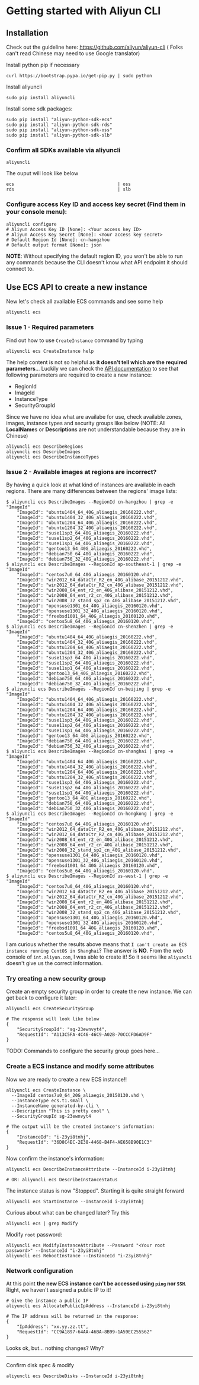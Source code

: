 # Getting started with Aliyun CLI

## Installation
Check out the guideline here: https://github.com/aliyun/aliyun-cli ( Folks can't read Chinese may need to use Google translator)

Install python pip if necessary
```
curl https://bootstrap.pypa.io/get-pip.py | sudo python
```

Install aliyuncli
```
sudo pip install aliyuncli
```

Install some sdk packages:
```
sudo pip install "aliyun-python-sdk-ecs"
sudo pip install "aliyun-python-sdk-rds"
sudo pip install "aliyun-python-sdk-oss"
sudo pip install "aliyun-python-sdk-slb"
```

### Confirm all SDKs available via aliyuncli
```
aliyuncli
```

The ouput will look like below
```
ecs                                       | oss
rds                                       | slb
```

### Configure access Key ID and access key secret (Find them in your console menu):

```
aliyuncli configure
# Aliyun Access Key ID [None]: <Your access key ID>
# Aliyun Access Key Secret [None]: <Your access key secret>
# Default Region Id [None]: cn-hangzhou
# Default output format [None]: json
```
**NOTE**: Without specifying the default region ID, you won't be able to run any commands because the CLI doesn't know what API endpoint it should connect to.

## Use ECS API to create a new instance

New let's check all available ECS commands and see some help
```
aliyuncli ecs
```

### Issue 1 - Required parameters

Find out how to use `CreateInstance` command by typing
```
aliyuncli ecs CreateInstance help
```

The help content is not so helpful as **it doesn't tell which are the required parameters**...
Luckily we can check the [API documentation](https://intl.aliyun.com/docs#/pub/ecs_en_us/open-api/instance&createinstance) to see that following parameters are required to create a new instance:
- RegionId
- ImageId
- InstanceType
- SecurityGroupId

Since we have no idea what are availabe for use, check available zones, images, instance types and security groups like below (NOTE: All **LocalName**s or **Description**s are not understandable because they are in Chinese)
```
aliyuncli ecs DescribeRegions
aliyuncli ecs DescribeImages
aliyuncli ecs DescribeInstanceTypes
```

### Issue 2 - Available images at regions are incorrect?

By having a quick look at what kind of instances are available in each regions. There are many differences between the regions' image lists:

```
$ aliyuncli ecs DescribeImages --RegionId cn-hangzhou | grep -e "ImageId"
    "ImageId": "ubuntu1404_64_40G_aliaegis_20160222.vhd", 
    "ImageId": "ubuntu1404_32_40G_aliaegis_20160222.vhd", 
    "ImageId": "ubuntu1204_64_40G_aliaegis_20160222.vhd", 
    "ImageId": "ubuntu1204_32_40G_aliaegis_20160222.vhd", 
    "ImageId": "suse11sp3_64_40G_aliaegis_20160222.vhd", 
    "ImageId": "suse11sp2_64_40G_aliaegis_20160222.vhd", 
    "ImageId": "suse11sp1_64_40G_aliaegis_20160222.vhd", 
    "ImageId": "gentoo13_64_40G_aliaegis_20160222.vhd", 
    "ImageId": "debian750_64_40G_aliaegis_20160222.vhd", 
    "ImageId": "debian750_32_40G_aliaegis_20160222.vhd", 
$ aliyuncli ecs DescribeImages --RegionId ap-southeast-1 | grep -e "ImageId"
    "ImageId": "centos7u0_64_40G_aliaegis_20160120.vhd", 
    "ImageId": "win2012_64_dataCtr_R2_en_40G_alibase_20151212.vhd", 
    "ImageId": "win2012_64_dataCtr_R2_cn_40G_alibase_20151212.vhd", 
    "ImageId": "win2008_64_ent_r2_en_40G_alibase_20151212.vhd", 
    "ImageId": "win2008_64_ent_r2_cn_40G_alibase_20151212.vhd", 
    "ImageId": "win2008_32_stand_sp2_cn_40G_alibase_20151212.vhd", 
    "ImageId": "opensuse1301_64_40G_aliaegis_20160120.vhd", 
    "ImageId": "opensuse1301_32_40G_aliaegis_20160120.vhd", 
    "ImageId": "freebsd1001_64_40G_aliaegis_20160120.vhd", 
    "ImageId": "centos5u8_64_40G_aliaegis_20160120.vhd", 
$ aliyuncli ecs DescribeImages --RegionId cn-shenzhen | grep -e "ImageId"
    "ImageId": "ubuntu1404_64_40G_aliaegis_20160222.vhd", 
    "ImageId": "ubuntu1404_32_40G_aliaegis_20160222.vhd", 
    "ImageId": "ubuntu1204_64_40G_aliaegis_20160222.vhd", 
    "ImageId": "ubuntu1204_32_40G_aliaegis_20160222.vhd", 
    "ImageId": "suse11sp3_64_40G_aliaegis_20160222.vhd", 
    "ImageId": "suse11sp2_64_40G_aliaegis_20160222.vhd", 
    "ImageId": "suse11sp1_64_40G_aliaegis_20160222.vhd", 
    "ImageId": "gentoo13_64_40G_aliaegis_20160222.vhd", 
    "ImageId": "debian750_64_40G_aliaegis_20160222.vhd", 
    "ImageId": "debian750_32_40G_aliaegis_20160222.vhd", 
$ aliyuncli ecs DescribeImages --RegionId cn-beijing | grep -e "ImageId"
    "ImageId": "ubuntu1404_64_40G_aliaegis_20160222.vhd", 
    "ImageId": "ubuntu1404_32_40G_aliaegis_20160222.vhd", 
    "ImageId": "ubuntu1204_64_40G_aliaegis_20160222.vhd", 
    "ImageId": "ubuntu1204_32_40G_aliaegis_20160222.vhd", 
    "ImageId": "suse11sp3_64_40G_aliaegis_20160222.vhd", 
    "ImageId": "suse11sp2_64_40G_aliaegis_20160222.vhd", 
    "ImageId": "suse11sp1_64_40G_aliaegis_20160222.vhd", 
    "ImageId": "gentoo13_64_40G_aliaegis_20160222.vhd", 
    "ImageId": "debian750_64_40G_aliaegis_20160222.vhd", 
    "ImageId": "debian750_32_40G_aliaegis_20160222.vhd", 
$ aliyuncli ecs DescribeImages --RegionId cn-shanghai | grep -e "ImageId"
    "ImageId": "ubuntu1404_64_40G_aliaegis_20160222.vhd", 
    "ImageId": "ubuntu1404_32_40G_aliaegis_20160222.vhd", 
    "ImageId": "ubuntu1204_64_40G_aliaegis_20160222.vhd", 
    "ImageId": "ubuntu1204_32_40G_aliaegis_20160222.vhd", 
    "ImageId": "suse11sp3_64_40G_aliaegis_20160222.vhd", 
    "ImageId": "suse11sp2_64_40G_aliaegis_20160222.vhd", 
    "ImageId": "suse11sp1_64_40G_aliaegis_20160222.vhd", 
    "ImageId": "gentoo13_64_40G_aliaegis_20160222.vhd", 
    "ImageId": "debian750_64_40G_aliaegis_20160222.vhd", 
    "ImageId": "debian750_32_40G_aliaegis_20160222.vhd", 
$ aliyuncli ecs DescribeImages --RegionId cn-hongkong | grep -e "ImageId"
    "ImageId": "centos7u0_64_40G_aliaegis_20160120.vhd", 
    "ImageId": "win2012_64_dataCtr_R2_en_40G_alibase_20151212.vhd", 
    "ImageId": "win2012_64_dataCtr_R2_cn_40G_alibase_20151212.vhd", 
    "ImageId": "win2008_64_ent_r2_en_40G_alibase_20151212.vhd", 
    "ImageId": "win2008_64_ent_r2_cn_40G_alibase_20151212.vhd", 
    "ImageId": "win2008_32_stand_sp2_cn_40G_alibase_20151212.vhd", 
    "ImageId": "opensuse1301_64_40G_aliaegis_20160120.vhd", 
    "ImageId": "opensuse1301_32_40G_aliaegis_20160120.vhd", 
    "ImageId": "freebsd1001_64_40G_aliaegis_20160120.vhd", 
    "ImageId": "centos5u8_64_40G_aliaegis_20160120.vhd", 
$ aliyuncli ecs DescribeImages --RegionId us-west-1 | grep -e "ImageId"
    "ImageId": "centos7u0_64_40G_aliaegis_20160120.vhd", 
    "ImageId": "win2012_64_dataCtr_R2_en_40G_alibase_20151212.vhd", 
    "ImageId": "win2012_64_dataCtr_R2_cn_40G_alibase_20151212.vhd", 
    "ImageId": "win2008_64_ent_r2_en_40G_alibase_20151212.vhd", 
    "ImageId": "win2008_64_ent_r2_cn_40G_alibase_20151212.vhd", 
    "ImageId": "win2008_32_stand_sp2_cn_40G_alibase_20151212.vhd", 
    "ImageId": "opensuse1301_64_40G_aliaegis_20160120.vhd", 
    "ImageId": "opensuse1301_32_40G_aliaegis_20160120.vhd", 
    "ImageId": "freebsd1001_64_40G_aliaegis_20160120.vhd", 
    "ImageId": "centos5u8_64_40G_aliaegis_20160120.vhd",
```

I am curious whether the results above means that `I can't create an ECS instance running CentOS in Shanghai`? The answer is **NO**. From the web console of `int.aliyun.com`, I was able to create it! So it seems like `aliyuncli` doesn't give us the correct information.


### Try creating a new security group
Create an empty security group in order to create the new instance. We can get back to configure it later:
```
aliyuncli ecs CreateSecurityGroup

# The response will look like below
{
    "SecurityGroupId": "sg-23ewnvyt4",
    "RequestId": "A113C5FA-4C46-46C9-A02B-70CCCFD6AD9F"
}
```

TODO: Commands to configure the security group goes here...

### Create a ECS instance and modify some attributes

Now we are ready to create a new ECS instance!!

```
aliyuncli ecs CreateInstance \
  --ImageId centos7u0_64_20G_aliaegis_20150130.vhd \
  --InstanceType ecs.t1.small \
  --InstanceName generated-by-cli \
  --Description "This is pretty cool" \
  --SecurityGroupId sg-23ewnvyt4
  
# The output will be the created instance's information:
{
    "InstanceId": "i-23yi8tnhj",
    "RequestId": "36D8C4EC-2E38-4468-B4F4-AE658B90E1C3"
}
```

Now confirm the instance's information:
```
aliyuncli ecs DescribeInstanceAttribute --InstanceId i-23yi8tnhj

# OR: aliyuncli ecs DescribeInstanceStatus
```

The instance status is now "Stopped". Starting it is quite straight forward
```
aliyuncli ecs StartInstance --InstanceId i-23yi8tnhj
```

Curious about what can be changed later? Try this
```
aliyuncli ecs | grep Modify
```

Modify `root` password:
```
aliyuncli ecs ModifyInstanceAttribute --Password "<Your root password>" --InstanceId "i-23yi8tnhj"
aliyuncli ecs RebootInstance --InstanceId "i-23yi8tnhj"
```

### Network configuration

At this point **the new ECS instance can't be accessed using `ping` nor `SSH`**. Right, we haven't assigned a public IP to it!

```
# Give the instance a public IP
aliyuncli ecs AllocatePublicIpAddress --InstanceId i-23yi8tnhj

# The IP address will be returned in the response:
{
    "IpAddress": "xx.yy.zz.tt", 
    "RequestId": "CC9A1897-64AA-46BA-8B99-1A59EC255562"
}
```

Looks ok, but... nothing changes? Why?


-----------------
Confirm disk spec & modify 
```
aliyuncli ecs DescribeDisks --InstanceId i-23yi8tnhj
```
